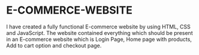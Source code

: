 # E-COMMERCE-WEBSITE
I have created a fully functional E-commerce website by using HTML, CSS and JavaScript. The website contained everything which should be present in an E-commerce website which is Login Page, Home page with products, Add to cart option and checkout page.
